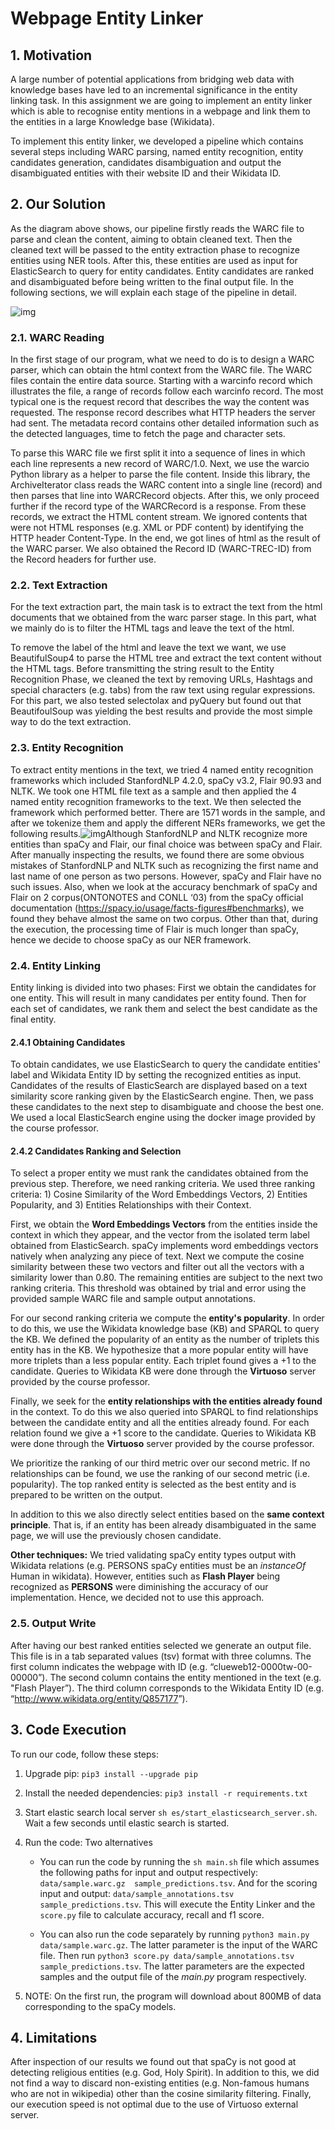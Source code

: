 # Webpage Entity Linker

## 1. Motivation

A large number of potential applications from bridging web data with knowledge bases have led to an incremental significance in the entity linking task. In this assignment we are going to implement an entity linker which is able to recognise entity mentions in a webpage and link them to the entities in a large Knowledge base (Wikidata).

To implement this entity linker, we developed a pipeline which contains several steps including WARC parsing, named entity recognition, entity candidates generation, candidates disambiguation and output the disambiguated entities with their website ID and their Wikidata ID.

## 2. Our Solution

As the diagram above shows, our pipeline firstly reads the WARC file to parse and clean the content, aiming to obtain cleaned text. Then the cleaned text will be passed to the entity extraction phase to recognize entities using NER tools. After this, these entities are used as input for ElasticSearch to query for entity candidates. Entity candidates are ranked and disambiguated before being written to the final output file. In the following sections, we will explain each stage of the pipeline in detail.

![img](https://lh6.googleusercontent.com/_jwjcSIJ8RPNywvn1lSesF7nPuexusfghxz7r95oIwS7B_BXoEfgDfmsByF5WtyFNfOZLYhCNnQlDYuvcdfrWmHOrM7NUdPa7gcI4JH8Pc9mJlUmVsDsmsCqYkkuM5ARc2dZv4hf)

### 2.1. WARC Reading

In the first stage of our program, what we need to do is to design a WARC parser, which can obtain the html context from the WARC file. The WARC files contain the entire data source. Starting with a warcinfo record which illustrates the file, a range of records follow each warcinfo record. The most typical one is the request record that describes the way the content was requested. The response record describes what HTTP headers the server had sent. The metadata record contains other detailed information such as the detected languages, time to fetch the page and character sets.

To parse this WARC file we first split it into a sequence of lines in which each line represents a new record of WARC/1.0. Next, we use the warcio Python library as a helper to parse the file content. Inside this library, the ArchiveIterator class reads the WARC content into a single line (record) and then parses that line into WARCRecord objects. After this, we only proceed further if the record type of the WARCRecord is a response. From these records, we extract the HTML content stream. We ignored contents that were not HTML responses (e.g. XML or PDF content) by identifying the HTTP header Content-Type. In the end, we got lines of html as the result of the WARC parser. We also obtained the Record ID (WARC-TREC-ID) from the Record headers for further use.

### 2.2. Text Extraction

For the text extraction part, the main task is to extract the text from the html documents that we obtained from the warc parser stage. In this part, what we mainly do is to filter the HTML tags and leave the text of the html.

To remove the label of the html and leave the text we want, we use BeautifulSoup4 to parse the HTML tree and extract the text content without the HTML tags. Before transmitting the string result to the Entity Recognition Phase, we cleaned the text by removing URLs, Hashtags and special characters (e.g. tabs) from the raw text using regular expressions. For this part, we also tested selectolax and pyQuery but found out that BeautifoulSoup was yielding the best results and provide the most simple way to do the text extraction.

### 2.3. Entity Recognition

To extract entity mentions in the text, we tried 4 named entity recognition frameworks which included StanfordNLP 4.2.0, spaCy v3.2, Flair 90.93 and NLTK. We took one HTML file text as a sample and then applied the 4 named entity recognition frameworks to the text. We then selected the framework which performed better. There are 1571 words in the sample, and after we tokenize them and apply the different NERs frameworks, we get the following results.![img](https://lh4.googleusercontent.com/7SYi3P0Yn_S1XTPf1iujjTDRQiMSFSrEy5eCtqc9qq1VKgDgu3TNxgWhQNCMwDqHi-dPvePKCbCBchZ4bZoKGn4tDlr4o2HzFkcu6UUmF2nJPFPdmzJtmKdeKm1RmyNEbjDyEpfJ)Although StanfordNLP and NLTK recognize more entities than spaCy and Flair, our final choice was between spaCy and Flair. After manually inspecting the results, we found there are some obvious mistakes of StanfordNLP and NLTK such as recognizing the first name and last name of one person as two persons. However, spaCy and Flair have no such issues. Also, when we look at the accuracy benchmark of spaCy and Flair on 2 corpus(ONTONOTES and CONLL ‘03) from the spaCy official documentation (https://spacy.io/usage/facts-figures#benchmarks), we found they behave almost the same on two corpus. Other than that, during the execution, the processing time of Flair is much longer than spaCy, hence we decide to choose spaCy as our NER framework.

### 2.4. Entity Linking

Entity linking is divided into two phases: First we obtain the candidates for one entity. This will result in many candidates per entity found. Then for each set of candidates, we rank them and select the best candidate as the final entity. 

#### 2.4.1 Obtaining Candidates

To obtain candidates, we use ElasticSearch to query the candidate entities' label and Wikidata Entity ID by setting the recognized entities as input. Candidates of the results of ElasticSearch are displayed based on a text similarity score ranking given by the ElasticSearch engine. Then, we pass these candidates to the next step to disambiguate and choose the best one. We used a local ElasticSearch engine using the docker image provided by the course professor. 

#### 2.4.2 Candidates Ranking and Selection

To select a proper entity we must rank the candidates obtained from the previous step. Therefore, we need ranking criteria. We used three ranking criteria: 1) Cosine Similarity of the Word Embeddings Vectors, 2) Entities Popularity, and 3) Entities Relationships with their Context.

First, we obtain the **Word Embeddings Vectors** from the entities inside the context in which they appear, and the vector from the isolated term label obtained from ElasticSearch. spaCy implements word embeddings vectors natively when analyzing any piece of text. Next we compute the cosine similarity between these two vectors and filter out all the vectors with a similarity lower than 0.80. The remaining entities are subject to the next two ranking criteria. This threshold was obtained by trial and error using the provided sample WARC file and sample output annotations. 

For our second ranking criteria we compute the **entity's popularity**. In order to do this, we use the Wikidata knowledge base (KB) and SPARQL to query the KB. We defined the popularity of an entity as the number of triplets this entity has in the KB. We hypothesize that a more popular entity will have more triplets than a less popular entity. Each triplet found gives a +1 to the candidate. Queries to Wikidata KB were done through the **Virtuoso** server provided by the course professor. 

Finally, we seek for the **entity relationships with the entities already found** in the context. To do this we also queried into SPARQL to find relationships between the candidate entity and all the entities already found. For each relation found we give a +1 score to the candidate. Queries to Wikidata KB were done through the **Virtuoso** server provided by the course professor.

We prioritize the ranking of our third metric over our second metric. If no relationships can be found, we use the ranking of our second metric (i.e. popularity). The top ranked entity is selected as the best entity and is prepared to be written on the output.

In addition to this we also directly select entities based on the **same context principle**. That is, if an entity has been already disambiguated in the same page, we will use the previously chosen candidate.

**Other techniques:** We tried validating spaCy entity types output with Wikidata relations (e.g. PERSONS spaCy entities must be an *instanceOf* Human in wikidata). However, entities such as **Flash Player** being recognized as **PERSONS** were diminishing the accuracy of our implementation. Hence, we decided not to use this approach. 

### 2.5. Output Write

After having our best ranked entities selected we generate an output file. This file is in a tab separated values (tsv) format with three columns. The first column indicates the webpage with ID (e.g. “clueweb12-0000tw-00-00000”). The second column contains the entity mentioned in the text (e.g. "Flash Player”). The third column corresponds to the Wikidata Entity ID (e.g. “<http://www.wikidata.org/entity/Q857177>”).

## 3. Code Execution

To run our code, follow these steps:

1. Upgrade pip: `pip3 install --upgrade pip`

2. Install the needed dependencies: `pip3 install -r requirements.txt`

3. Start elastic search local server `sh es/start_elasticsearch_server.sh`. Wait a few seconds until elastic search is started.

4. Run the code: Two alternatives

   - You can run the code by running the `sh main.sh` file which assumes the following paths for input and output respectively:  `data/sample.warc.gz  sample_predictions.tsv`. And for the scoring input and output: `data/sample_annotations.tsv sample_predictions.tsv`. This will execute the Entity Linker and the `score.py` file to calculate accuracy, recall and f1 score.


   - You can also run the code separately by running `python3 main.py data/sample.warc.gz`. The latter parameter is the input of the WARC file. Then run `python3 score.py data/sample_annotations.tsv sample_predictions.tsv`. The latter parameters are the expected samples and the output file of the *main.py* program respectively. 

5. NOTE: On the first run, the program will download about 800MB of data corresponding to the spaCy models. 

## 4. Limitations

After inspection of our results we found out that spaCy is not good at detecting religious entities (e.g. God, Holy Spirit). In addition to this, we did not find a way to discard non-existing entities (e.g. Non-famous humans who are not in wikipedia) other than the cosine similarity filtering. Finally, our execution speed is not optimal due to the use of Virtuoso external server. 
